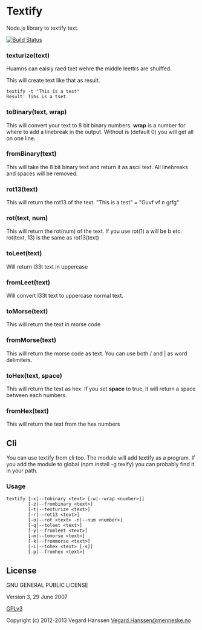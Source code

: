 # Textify

Node.js library to textify text.

[![Build Status](https://travis-ci.org/flogvit/textify.png)](https://travis-ci.org/flogvit/textify)

### texturize(text)

Huamns can eaisly raed txet wehre the middle leettrs are shulffed.

This will create text like that as result.

	textify -t "This is a test"
	Result: Tihs is a tset

### toBinary(text, wrap)

This will convert your text to 8 bit binary numbers. **wrap** is a number for where
to add a linebreak in the output. Without is (default 0) you will get all on one line.

### fromBinary(text)

This will take the 8 bit binary text and return it as ascii text. All linebreaks and
spaces will be removed.

### rot13(text)

This will return the rot13 of the text. "This is a test" = "Guvf vf n grfg"

### rot(text, num)

This will return the rot(num) of the text. If you use rot(1) a will be b etc.
rot(text, 13) is the same as rot13(text)

### toLeet(text)

Will return l33t text in uppercase

### fromLeet(text)

Will convert l33t text to uppercase normal text.

### toMorse(text)

This will return the text in morse code

### fromMorse(text)

This will return the morse code as text. You can use both / and | as word delimiters.

### toHex(text, space)

This will return the text as hex. If you set **space** to true, it will return a space
between each numbers.

### fromHex(text)

This will return the text from the hex numbers

## Cli

You can use textify from cli too. The module will add textify as a program. If you add the
module to global (npm install -g texify) you can probably find it in your path.

### Usage


	textify [-x|--tobinary <text> [-w|--wrap <number>]] 
	        [-z|--frombinary <text>]
	        [-t|--texturize <text>]
	        [-r|--rot13 <text>]
	        [-o|--rot <text> -n|--num <number>]
	        [-q|--toleet <text>]
	        [-y|--fromleet <text>]
	        [-m|--tomorse <text>]
	        [-k|--frommorse <text>]
	        [-i|--tohex <text> [-s]]
	        [-p|--fromhex <text>]

## License

GNU GENERAL PUBLIC LICENSE

Version 3, 29 June 2007

[GPLv3](http://www.gnu.org/licenses/gpl-3.0.html)

Copyright (c) 2012-2013 Vegard Hanssen <Vegard.Hanssen@menneske.no>